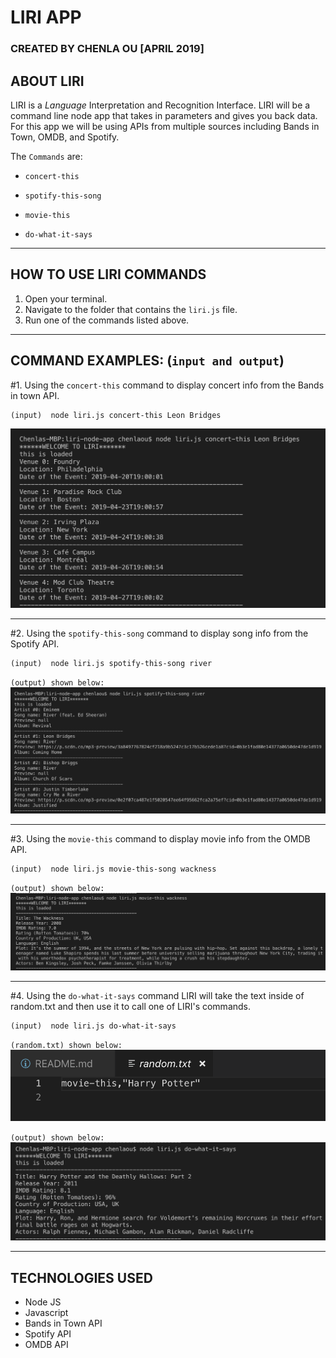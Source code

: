 # **LIRI APP**  
### CREATED BY CHENLA OU [APRIL 2019]

## ABOUT LIRI
LIRI is a _Language_ Interpretation and Recognition Interface. LIRI will be a command line node app that takes in parameters and gives you back data. For this app we will be using APIs from multiple sources including Bands in Town, OMDB, and Spotify.

The  `Commands` are:

   * `concert-this`

   * `spotify-this-song`

   * `movie-this`

   * `do-what-it-says`

- - -
## **HOW TO USE LIRI COMMANDS**

1. Open your terminal.
2. Navigate to the folder that contains the `liri.js` file.
3. Run one of the commands listed above.

---

## **COMMAND EXAMPLES:** (`input and output`)
    
#1. Using the `concert-this` command to display concert info from the Bands in town API.    

    (input)  node liri.js concert-this Leon Bridges
![Results](/images/concert.PNG)

---

#2. Using the `spotify-this-song` command to display song info from the Spotify API.    

    (input)  node liri.js spotify-this-song river
`(output) shown below:`
![Results](/images/spotify.PNG)

---
 
#3. Using the `movie-this` command to display movie info from the OMDB API.    

    (input)  node liri.js movie-this-song wackness
`(output) shown below:`
![Results](/images/movie.PNG)

---

#4. Using the `do-what-it-says` command LIRI will take the text inside of random.txt and then use it to call one of LIRI's commands.    

    (input)  node liri.js do-what-it-says
 `(random.txt) shown below:`
 ![Results](/images/randomtxt.PNG)

`(output) shown below:`
![Results](/images/dowhatitsays.PNG)
 
 

- - -

## TECHNOLOGIES USED
* Node JS
* Javascript
* Bands in Town API
* Spotify API
* OMDB API